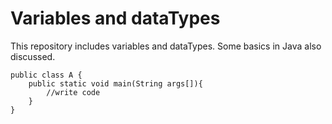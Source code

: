 # Variables and dataTypes

This repository includes variables and dataTypes. Some basics in Java also discussed.
```
public class A {
    public static void main(String args[]){
        //write code
    }
}
```
